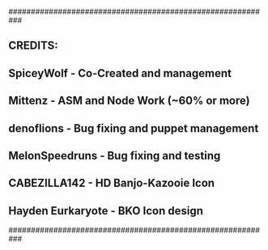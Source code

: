 ###########################################################
##  CREDITS:
##    SpiceyWolf         - Co-Created and management
##    Mittenz            - ASM and Node Work (~60% or more)
##    denoflions         - Bug fixing and puppet management
##    MelonSpeedruns     - Bug fixing and testing
##    CABEZILLA142       - HD Banjo-Kazooie Icon
##    Hayden Eurkaryote  - BKO Icon design
###########################################################
